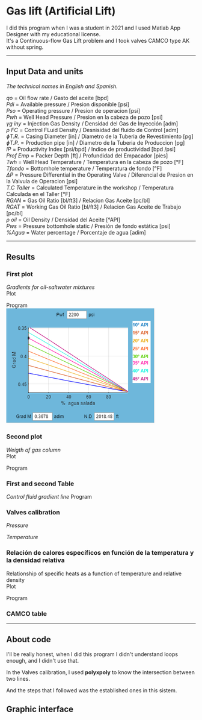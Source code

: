 # **Gas lift (Artificial Lift)**
I did this program when I was a student in 2021 and I used Matlab App Designer with my educational license.   
It's a Continuous-flow Gas Lift problem and I took valves CAMCO type AK without spring.   
_____   
## **Input Data and units**
*The technical names in English and Spanish.* 

*qo* = Oil flow rate / Gasto del aceite [bpd]   
*Pdi* = Available pressure / Presion disponible [psi]   
*Pso* = Operating pressure / Presion de operacion [psi]   
*Pwh* = Well Head Pressure / Presion en la cabeza de pozo [psi]   
*γg iny* = Injection Gas Density / Densidad del Gas de Inyección [adm]   
*ρ FC* = Control FLuid Density / Desnisidad del fluido de Control [adm]   
*ɸT.R.* = Casing Diameter [in] / Diametro de la Tuberia de Revestimiento [pg]    
*ɸT.P.* = Production pipe [in] / Diametro de la Tuberia de Produccion [pg]   
*IP* = Productivity Index [psi/bpd] / Indice de productividad [bpd /psi]   
*Prof Emp* = Packer Depth [ft] / Profundidad del Empacador [pies]   
*Twh* = Well Head Temperature / Temperatura en la cabeza de pozo [°F]    
*Tfondo* = Bottomhole temperature / Temperatura de fondo [°F]   
*ΔP* = Pressure Differential in the Operating Valve / Diferencial de Presion en la Valvula de Operacion [psi]   
*T.C Taller* = Calculated Temperature in the workshop / Temperatura Calculada en el Taller [°F]   
*RGAN* = Gas Oil Ratio [bl/ft3] / Relacion Gas Aceite [pc/bl]   
*RGAT* = Working Gas Oil Ratio [bl/ft3] / Relacion Gas Aceite de Trabajo [pc/bl]   
*ρ oil* = Oil Density / Densidad del Aceite [°API]   
*Pws* = Pressure bottomhole static / Presión de fondo estática [psi]   
*%Agua* = Water percentage / Porcentaje de agua [adim]   
_____
## **Results**   
### First plot   
*Gradients for oil-saltwater mixtures*      
Plot   

Program   
![alt text](https://github.com/RazielGMoncayo/Gas-lift-Artificial-Lift/blob/master/Graphic%20interface%20pictures/First_plot.png?raw=true)

### Second plot   
*Weigth of gas column*   
Plot   

Program   
### First and second Table
*Control fluid gradient line*
Program 

### Valves calibration
*Pressure*   

*Temperature*   
### Relación de calores específicos en función de la temperatura y la densidad relativa
Relationship of specific heats as a function of temperature and relative density   
Plot   

Program   

### CAMCO table

____
## About code
I'll be really honest, when I did this program I didn't understand loops enough, and I didn't use that.   
   
In the Valves calibration, I used **polyxpoly** to know the intersection between two lines.   

And the steps that I followed was the established ones in this sistem.   

## Graphic interface
